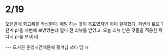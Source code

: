 # 2/19

오랜만에 회고록을 작성한다. 매일 하는 것이 목표였지만 이미 실패했다. 저번에 로또 1단계 pr을 저번에 보냈었는데 얼마 전 리뷰를 받았고, 오늘 리뷰 받은 것들을 적용한 뒤 다시 pr을 보내 리

--- 도서관 운영시간때문에 쫒겨남 쓰다 맘 ㅠ
